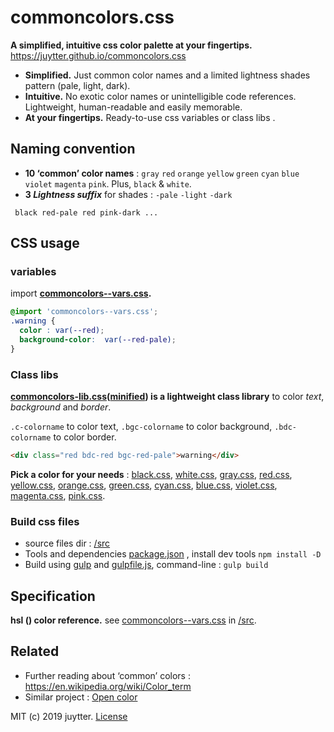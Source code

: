 # commoncolors.css

**A simplified, intuitive css color palette at your fingertips.** https://juytter.github.io/commoncolors.css

- **Simplified.** Just common color names and a limited lightness shades pattern (pale, light, dark).
- **Intuitive.** No exotic color names or unintelligible code references. Lightweight, human-readable and easily memorable.
- **At your fingertips.** Ready-to-use css variables or class libs .  

## Naming convention

- **10  ‘common’ color names** :  `gray` `red` `orange` `yellow` `green` `cyan` `blue` `violet` `magenta` `pink`. Plus, `black` &  `white`.
- **3 *Lightness suffix*** for shades :  `-pale`  `-light` `-dark`

```
 black red-pale red pink-dark ...
```

## CSS usage

### variables

import **[commoncolors--vars.css](./css/commoncolors--vars.css).**

```css
@import 'commoncolors--vars.css';
.warning {
  color : var(--red);
  background-color:  var(--red-pale);
}
```

### Class libs

**[commoncolors-lib.css](./css/commoncolors-lib.css)([minified](./css/min/commoncolors-lib.min.css)) is a lightweight class library**  to color *text*,  *background* and *border*.

`.c-colorname`  to color text, `.bgc-colorname` to color  background, `.bdc-colorname` to color border.

```html
<div class="red bdc-red bgc-red-pale">warning</div>
```

**Pick a color for your needs** :  [black.css](css/black.css),  [white.css](css/white.css),  [gray.css](css/gray.css),  [red.css](css/red.css),  [yellow.css](css/yellow.css), [orange.css](css/orange.css), [green.css](css/green.css),  [cyan.css](css/cyan.css),  [blue.css](css/blue.css), [violet.css](css/violet.css), [magenta.css](css/magenta.css),  [pink.css](css/pink.css).        

### Build css files

- source files dir :  [/src](./src)
- Tools and dependencies [package.json](package.json) , install dev tools `npm install -D`
- Build using [gulp](https://gulpjs.com) and [gulpfile.js](gulpfile.js),  command-line :  `gulp build`

## Specification

**hsl () color reference.** see  [commoncolors--vars.css](src/commoncolors--vars.css)  in  [/src](./src).

## Related

- Further reading about ‘common’ colors : https://en.wikipedia.org/wiki/Color_term
- Similar project : [Open color](https://yeun.github.io/open-color/)



MIT (c) 2019 juytter.  [License](LICENSE.md)

